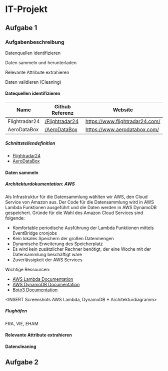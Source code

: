 # IT-Projekt

## Aufgabe 1

### Aufgabenbeschreibung

Datenquellen identifizieren

Daten sammeln und herunterladen

Relevante Attribute extrahieren

Daten validieren (Cleaning)

#### Datequellen identifizieren

| Name | Github Referenz | Website |
|---|---|---|
| Flightradar24 | [/Flightradar24](./Flightradar24) | https://www.flightradar24.com/ |
| AeroDataBox | [/AeroDataBox](./Aerodatabox_API) | https://www.aerodatabox.com/ |

##### Schnittstellendefinition

* [Flightradar24](./Flightradar24/README.md)
* [AeroDataBox](./Aerodatabox_API/README.md)

#### Daten sammeln

##### Architekturdokumentation: AWS

Als Infrastruktur für die Datensammlung wählten wir AWS, den Cloud Service von Amazon aus. Der Code für die Datensammlung wird in AWS Lambda Funktionen ausgeführt und die Daten werden in AWS DynamoDB gespeichert. Gründe für die Wahl des Amazon Cloud Services sind folgende:
* Komfortable periodische Ausführung der Lambda Funktionen mittels EventBridge cronjobs
* Kein lokales Speichern der großen Datenmengen
* Dynamische Erweiterung des Speicherplatz
* Es wird kein zusätzlicher Rechner benötigt, der eine Woche mit der Datensammlung beschäftigt wäre
* Zuverlässigkeit der AWS Services

Wichtige Ressourcen: 

* [AWS Lambda Documentation](https://docs.aws.amazon.com/lambda/index.html)
* [AWS DynamoDB Documentation](https://docs.aws.amazon.com/dynamodb/index.html)
* [Boto3 Documentation](https://boto3.amazonaws.com/v1/documentation/api/latest/index.html)

<INSERT Screenshots AWS Lambda, DynamoDB + Architekturdiagramm>

##### Flughäfen

FRA, VIE, EHAM


#### Relevante Attribute extrahieren

#### Datencleaning

## Aufgabe 2
